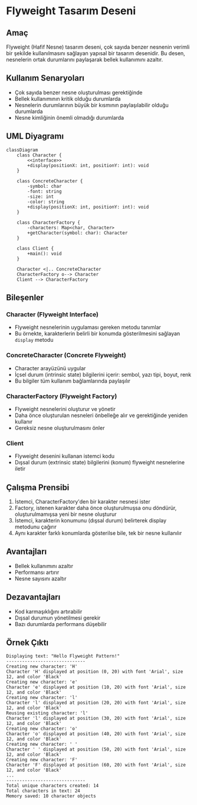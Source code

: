# Flyweight Tasarım Deseni

## Amaç
Flyweight (Hafif Nesne) tasarım deseni, çok sayıda benzer nesnenin verimli bir şekilde kullanılmasını sağlayan yapısal bir tasarım desenidir. Bu desen, nesnelerin ortak durumlarını paylaşarak bellek kullanımını azaltır.

## Kullanım Senaryoları
- Çok sayıda benzer nesne oluşturulması gerektiğinde
- Bellek kullanımının kritik olduğu durumlarda
- Nesnelerin durumlarının büyük bir kısmının paylaşılabilir olduğu durumlarda
- Nesne kimliğinin önemli olmadığı durumlarda

## UML Diyagramı
```
classDiagram
    class Character {
        <<interface>>
        +display(positionX: int, positionY: int): void
    }

    class ConcreteCharacter {
        -symbol: char
        -font: string
        -size: int
        -color: string
        +display(positionX: int, positionY: int): void
    }

    class CharacterFactory {
        -characters: Map<char, Character>
        +getCharacter(symbol: char): Character
    }

    class Client {
        +main(): void
    }

    Character <|.. ConcreteCharacter
    CharacterFactory o--> Character
    Client --> CharacterFactory
```

## Bileşenler

### Character (Flyweight Interface)
- Flyweight nesnelerinin uygulaması gereken metodu tanımlar
- Bu örnekte, karakterlerin belirli bir konumda gösterilmesini sağlayan `display` metodu

### ConcreteCharacter (Concrete Flyweight)
- Character arayüzünü uygular
- İçsel durum (intrinsic state) bilgilerini içerir: sembol, yazı tipi, boyut, renk
- Bu bilgiler tüm kullanım bağlamlarında paylaşılır

### CharacterFactory (Flyweight Factory)
- Flyweight nesnelerini oluşturur ve yönetir
- Daha önce oluşturulan nesneleri önbelleğe alır ve gerektiğinde yeniden kullanır
- Gereksiz nesne oluşturulmasını önler

### Client
- Flyweight desenini kullanan istemci kodu
- Dışsal durum (extrinsic state) bilgilerini (konum) flyweight nesnelerine iletir

## Çalışma Prensibi
1. İstemci, CharacterFactory'den bir karakter nesnesi ister
2. Factory, istenen karakter daha önce oluşturulmuşsa onu döndürür, oluşturulmamışsa yeni bir nesne oluşturur
3. İstemci, karakterin konumunu (dışsal durum) belirterek display metodunu çağırır
4. Aynı karakter farklı konumlarda gösterilse bile, tek bir nesne kullanılır

## Avantajları
- Bellek kullanımını azaltır
- Performansı artırır
- Nesne sayısını azaltır

## Dezavantajları
- Kod karmaşıklığını artırabilir
- Dışsal durumun yönetilmesi gerekir
- Bazı durumlarda performans düşebilir

## Örnek Çıktı
```
Displaying text: "Hello Flyweight Pattern!"
------------------------------
Creating new character: 'H'
Character 'H' displayed at position (0, 20) with font 'Arial', size 12, and color 'Black'
Creating new character: 'e'
Character 'e' displayed at position (10, 20) with font 'Arial', size 12, and color 'Black'
Creating new character: 'l'
Character 'l' displayed at position (20, 20) with font 'Arial', size 12, and color 'Black'
Reusing existing character: 'l'
Character 'l' displayed at position (30, 20) with font 'Arial', size 12, and color 'Black'
Creating new character: 'o'
Character 'o' displayed at position (40, 20) with font 'Arial', size 12, and color 'Black'
Creating new character: ' '
Character ' ' displayed at position (50, 20) with font 'Arial', size 12, and color 'Black'
Creating new character: 'F'
Character 'F' displayed at position (60, 20) with font 'Arial', size 12, and color 'Black'
...
------------------------------
Total unique characters created: 14
Total characters in text: 24
Memory saved: 10 character objects
```